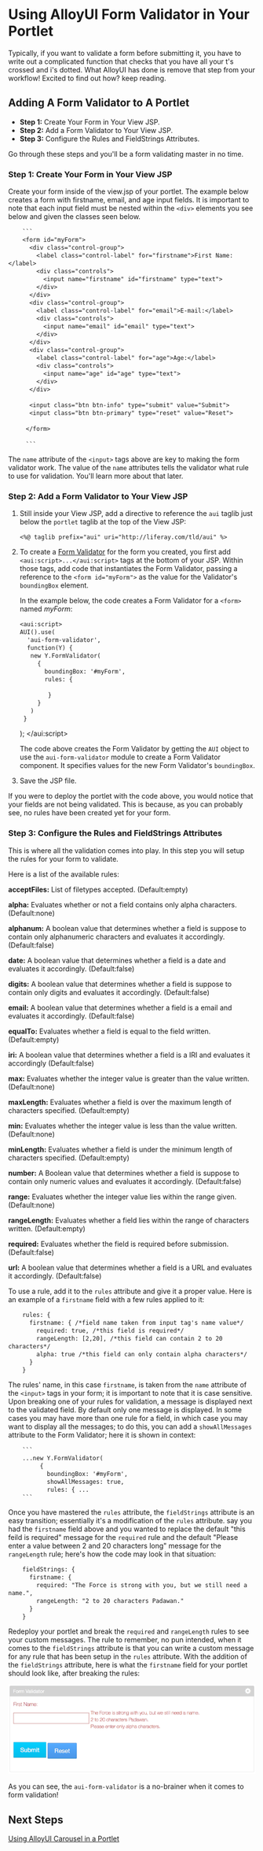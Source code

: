 # Using AlloyUI Form Validator in Your Portlet

Typically, if you want to validate a form before submitting it, you have to 
write out a complicated function that checks that you have all your t's crossed 
and i's dotted. What AlloyUI has done is remove that step from your workflow! 
Excited to find out how? keep reading.

## Adding A Form Validator to A Portlet

- **Step 1:** Create Your Form in Your View JSP.
- **Step 2:** Add a Form Validator to Your View JSP.
- **Step 3:** Configure the Rules and FieldStrings Attributes.

Go through these steps and you'll be a form validating master in no time.

### Step 1: Create Your Form in Your View JSP

Create your form inside of the view.jsp of your portlet. The example below 
creates a form with firstname, email, and age input fields. It is important to 
note that each input field must be nested within the `<div>` elements you see 
below and given the classes seen below.

        ```
        <form id="myForm">
          <div class="control-group">
            <label class="control-label" for="firstname">First Name:</label>
            <div class="controls">
              <input name="firstname" id="firstname" type="text">
            </div>
          </div>
          <div class="control-group">
            <label class="control-label" for="email">E-mail:</label>
            <div class="controls">
              <input name="email" id="email" type="text">
            </div>
          </div>
          <div class="control-group">
            <label class="control-label" for="age">Age:</label>
            <div class="controls">
              <input name="age" id="age" type="text">
            </div>
          </div>
  
          <input class="btn btn-info" type="submit" value="Submit">
          <input class="btn btn-primary" type="reset" value="Reset">
  
         </form>
         
         ```
The `name` attribute of the `<input>` tags above are key to making the form 
validator work. The value of the `name` attributes tells the validator what rule 
to use for validation. You'll learn more about that later.

### Step 2: Add a Form Validator to Your View JSP

1.  Still inside your View JSP, add a directive to reference the `aui` taglib 
just below the `portlet` taglib at the top of the View JSP:

        <%@ taglib prefix="aui" uri="http://liferay.com/tld/aui" %>

2.  To create a [Form Validator](http://alloyui.com/api/classes/A.FormValidator.html)
for the form you created, you first add `<aui:script>...</aui:script>` tags at
the bottom of your JSP. Within those tags, add code that instantiates the Form
Validator, passing a reference to the `<form id="myForm">` as the value for the
Validator's `boundingBox` element.

    In the example below, the code creates a Form Validator for a `<form>` named
    *myForm*:

        <aui:script>
        AUI().use(
          'aui-form-validator',
          function(Y) {
           new Y.FormValidator(
             {
               boundingBox: '#myForm',
               rules: {
                 
                }
             }
           )
         }
       );
        </aui:script>

    The code above creates the Form Validator by getting the `AUI` object to use
    the `aui-form-validator` module to create a Form Validator component. It
    specifies values for the new Form Validator's `boundingBox`.
         
3.  Save the JSP file.

If you were to deploy the portlet with the code above, you would notice that
your fields are not being validated. This is because, as you can probably see,
no rules have been created yet for your form.

### Step 3: Configure the Rules and FieldStrings Attributes

This is where all the validation comes into play. In this step you will setup
the rules for your form to validate.

Here is a list of the available rules:

**acceptFiles:** List of filetypes accepted. (Default:empty)

**alpha:** Evaluates whether or not a field contains only alpha characters.
(Default:none) 

**alphanum:** A boolean value that determines whether a field is suppose to
contain only alphanumeric characters and evaluates it accordingly.
(Default:false) 

**date:** A boolean value that determines whether a field is a date and
evaluates it accordingly. (Default:false)

**digits:** A boolean value that determines whether a field is suppose to 
contain only digits and evaluates it accordingly. (Default:false)

**email:** A boolean value that determines whether a field is a email and 
evaluates it accordingly. (Default:false)

**equalTo:** Evaluates whether a field is equal to the field written.
(Default:empty)

**iri:** A boolean value that determines whether a field is a IRI and evaluates
it accordingly (Default:false) 

**max:** Evaluates whether the integer value is greater than the value written. 
(Default:none)

**maxLength:** Evaluates whether a field is over the maximum length of
characters specified. (Default:empty)

**min:** Evaluates whether the integer value is less than the value written. 
(Default:none)

**minLength:** Evaluates whether a field is under the minimum length of
characters specified. (Default:empty)

**number:** A Boolean value that determines whether a field is suppose to
contain only numeric values and evaluates it accordingly. (Default:false)

**range:** Evaluates whether the integer value lies within the range given.
(Default:none)

**rangeLength:** Evaluates whether a field lies within the range of characters
written. (Default:empty)

**required:** Evaluates whether the field is required before submission.
(Default:false)

**url:** A boolean value that determines whether a field is a URL and evaluates 
it accordingly. (Default:false)

To use a rule, add it to the `rules` attribute and give it a proper value. Here 
is an example of a `firstname` field with a few rules applied to it:

        rules: {
          firstname: { /*field name taken from input tag's name value*/
            required: true, /*this field is required*/
            rangeLength: [2,20], /*this field can contain 2 to 20 characters*/
            alpha: true /*this field can only contain alpha characters*/
          }
        }
                
The rules' name, in this case `firstname`, is taken from the `name` attribute of
the `<input>` tags in your form; it is important to note that it is case 
sensitive. Upon breaking one of your rules for validation, a message is 
displayed next to the validated field. By default only one message is displayed. 
In some cases you may have more than one rule for a field, in which case you may 
want to display all the messages; to do this, you can add a `showAllMessages` 
attribute to the Form Validator; here it is shown in context:

		```
        ...new Y.FormValidator(
             {
               boundingBox: '#myForm',
               showAllMessages: true,
               rules: { ...
        ```
Once you have mastered the `rules` attribute, the `fieldStrings` attribute is an 
easy transition; essentially it's a modification of the `rules` attribute. say 
you had the `firstname` field above and you wanted to replace the default "this 
feild is required" message for the `required` rule and the default "Please 
enter a value between 2 and 20 characters long" message for the `rangeLength` 
rule; here's how the code may look in that situation:

        fieldStrings: {
          firstname: {
            required: "The Force is strong with you, but we still need a name.",
            rangeLength: "2 to 20 characters Padawan."    
          }
        }

Redeploy your portlet and break the `required` and `rangeLength` rules to see
your custom messages. The rule to remember, no pun intended, when it comes to 
the `fieldStrings` attribute is that you can write a custom message for any rule 
that has been setup in the `rules` attribute. With the addition of the 
`fieldStrings` attribute, here is what the `firstname` field for your portlet 
should look like, after breaking the rules:

![Figure 1: Here is a look at the `aui-form-validator` in a portlet with the `fieldStrings` attribute configured and the `showAllMessages` attribute set to true.](../../images/alloyui-form-validator-in-a-portlet.png)

As you can see, the `aui-form-validator` is a no-brainer when it comes to form
validation!

## Next Steps

 [Using AlloyUI Carousel in a Portlet](http://dev.liferay.com/tutorials/-/knowledge_base/using-alloyui-carousel-in-your-portlet-lp-6-2-develop-tutorial)
